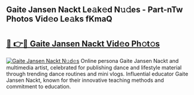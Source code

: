 ## Gaite Jansen Nackt Le𝚊k𝚎d N𝚞𝚍es - Part-nTw Photos Vid𝚎o Le𝚊ks fKmaQ

# <h2><a href="http://fb8wzb.evod.top/?m=Gaite+Jansen+Nackt">🔗 👉🔴 Gaite Jansen Nackt Vid𝚎o Ph𝚘t𝚘s</a></h2>

[![Gaite Jansen Nackt N𝚞d𝚎s](https://i.imgur.com/8V9OHl7.gif)](http://fb8wzb.evod.top/?m=Gaite+Jansen+Nackt)
Online persona Gaite Jansen Nackt and multimedia artist, celebrated for publishing dance and lifestyle material through trending dance routines and mini vlogs. Influential educator Gaite Jansen Nackt, known for their innovative teaching methods and commitment to education. 
